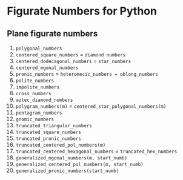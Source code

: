 # Figurate Numbers for Python


## Plane figurate numbers

1. `polygonal_numbers`
2. `centered_square_numbers` = `diamond numbers`
3. `centered_dodecagonal_numbers` = `star_numbers`
4. `centered_mgonal_numbers`
5. `pronic_numbers` = `heteromecic_numbers = oblong_numbers`
6. `polite_numbers`
7. `impolite_numbers`
8. `cross_numbers`
9.  `aztec_diamond_numbers`
10. `polygram_numbers(m)` = `centered_star_polygonal_numbers(m)`
11. `pentagram_numbers`
12. `gnomic_numbers`
13. `truncated_triangular_numbers`
14. `truncated_square_numbers`
15. `truncated_pronic_numbers`
16. `truncated_centered_pol_numbers(m)`
17. `truncated_centered_hexagonal_numbers` = `truncated_hex_numbers`
18. `generalized_mgonal_numbers(m, start_numb)`
19. `generalized_centered_pol_numbers(m, start_numb)`
20. `generalized_pronic_numbers(start_numb)`
